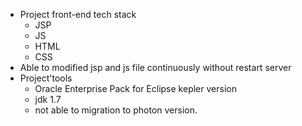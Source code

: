 
- Project front-end tech stack
  - JSP
  - JS
  - HTML
  - CSS
- Able to modified jsp and js file continuously without restart server
- Project'tools
  - Oracle Enterprise Pack for Eclipse kepler version
  - jdk 1.7
  - not able to migration to photon version.
